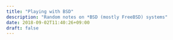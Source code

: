 ```yaml
---
title: "Playing with BSD"
description: "Random notes on *BSD (mostly FreeBSD) systems"
date: 2018-09-02T11:40:26+09:00
draft: false
---
```


